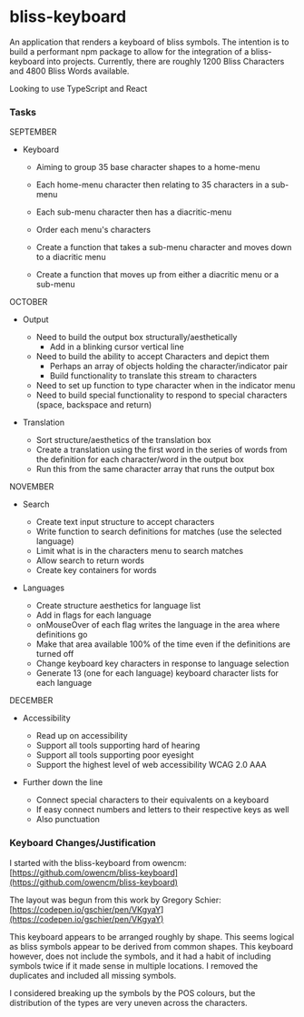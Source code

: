 # bliss-keyboard
An application that renders a keyboard of bliss symbols. The intention is to build
a performant npm package to allow for the integration of a bliss-keyboard into
projects. Currently, there are roughly 1200 Bliss Characters and 4800 Bliss Words
available.

Looking to use TypeScript and React

### Tasks

SEPTEMBER

* Keyboard
  * Aiming to group 35 base character shapes to a home-menu
  * Each home-menu character then relating to 35 characters in a sub-menu
  * Each sub-menu character then has a diacritic-menu 
  * Order each menu's characters
  
  * Create a function that takes a sub-menu character and moves down to a diacritic menu
  * Create a function that moves up from either a diacritic menu or a sub-menu

OCTOBER

* Output
  * Need to build the output box structurally/aesthetically
    * Add in a blinking cursor vertical line
  * Need to build the ability to accept Characters and depict them
    * Perhaps an array of objects holding the character/indicator pair
    * Build functionality to translate this stream to characters
  * Need to set up function to type character when in the indicator menu
  * Need to build special functionality to respond to special characters (space, backspace and return)

* Translation
  * Sort structure/aesthetics of the translation box
  * Create a translation using the first word in the series of words from the
    definition for each character/word in the output box
  * Run this from the same character array that runs the output box

NOVEMBER

* Search
  * Create text input structure to accept characters
  * Write function to search definitions for matches (use the selected language)
  * Limit what is in the characters menu to search matches
  * Allow search to return words
  * Create key containers for words


* Languages
  * Create structure aesthetics for language list
  * Add in flags for each language
  * onMouseOver of each flag writes the language in the area where definitions
    go
  * Make that area available 100% of the time even if the definitions are
    turned off
  * Change keyboard key characters in response to language selection
  * Generate 13 (one for each language) keyboard character lists for each language

DECEMBER

* Accessibility
  * Read up on accessibility
  * Support all tools supporting hard of hearing
  * Support all tools supporting poor eyesight
  * Support the highest level of web accessibility WCAG 2.0 AAA


* Further down the line
  * Connect special characters to their equivalents on a keyboard
  * If easy connect numbers and letters to their respective keys as well
  * Also punctuation 

### Keyboard Changes/Justification
I started with the bliss-keyboard from owencm:
[https://github.com/owencm/bliss-keyboard](https://github.com/owencm/bliss-keyboard)

The layout was begun from this work by Gregory Schier:
[https://codepen.io/gschier/pen/VKgyaY](https://codepen.io/gschier/pen/VKgyaY)

This keyboard appears to be arranged roughly by shape. This seems logical as
bliss symbols appear to be derived from common shapes. This keyboard however, does
not include the symbols, and it had a habit of including symbols twice if it
made sense in multiple locations. I removed the duplicates and included all missing
symbols.

I considered breaking up the symbols by the POS colours, but the distribution of the 
types are very uneven across the characters.
